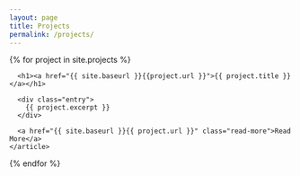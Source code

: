 ```yaml
---
layout: page
title: Projects
permalink: /projects/
---
```


<div class="posts">
  {% for project in site.projects %}
    <article class="post">

      <h1><a href="{{ site.baseurl }}{{project.url }}">{{ project.title }}</a></h1>

      <div class="entry">
        {{ project.excerpt }}
      </div>

      <a href="{{ site.baseurl }}{{ project.url }}" class="read-more">Read More</a>
    </article>
  {% endfor %}
</div>